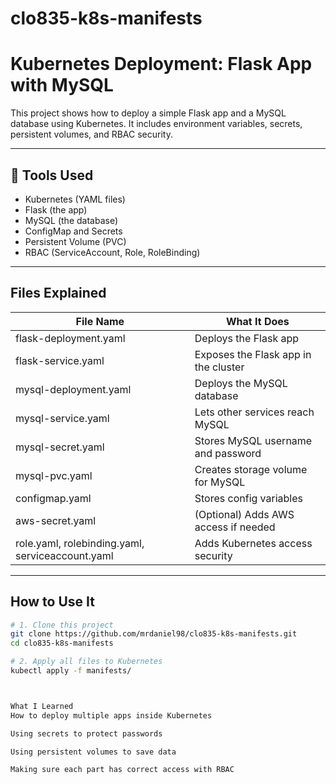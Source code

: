 # clo835-k8s-manifests
# Kubernetes Deployment: Flask App with MySQL

This project shows how to deploy a simple Flask app and a MySQL database using Kubernetes. It includes environment variables, secrets, persistent volumes, and RBAC security.

---

## 🔧 Tools Used
- Kubernetes (YAML files)
- Flask (the app)
- MySQL (the database)
- ConfigMap and Secrets
- Persistent Volume (PVC)
- RBAC (ServiceAccount, Role, RoleBinding)

---

## Files Explained

| File Name | What It Does |
|-----------|----------------|
| flask-deployment.yaml | Deploys the Flask app |
| flask-service.yaml | Exposes the Flask app in the cluster |
| mysql-deployment.yaml | Deploys the MySQL database |
| mysql-service.yaml | Lets other services reach MySQL |
| mysql-secret.yaml | Stores MySQL username and password |
| mysql-pvc.yaml | Creates storage volume for MySQL |
| configmap.yaml | Stores config variables |
| aws-secret.yaml | (Optional) Adds AWS access if needed |
| role.yaml, rolebinding.yaml, serviceaccount.yaml | Adds Kubernetes access security |

---

##  How to Use It

```bash
# 1. Clone this project
git clone https://github.com/mrdaniel98/clo835-k8s-manifests.git
cd clo835-k8s-manifests

# 2. Apply all files to Kubernetes
kubectl apply -f manifests/



What I Learned
How to deploy multiple apps inside Kubernetes

Using secrets to protect passwords

Using persistent volumes to save data

Making sure each part has correct access with RBAC
